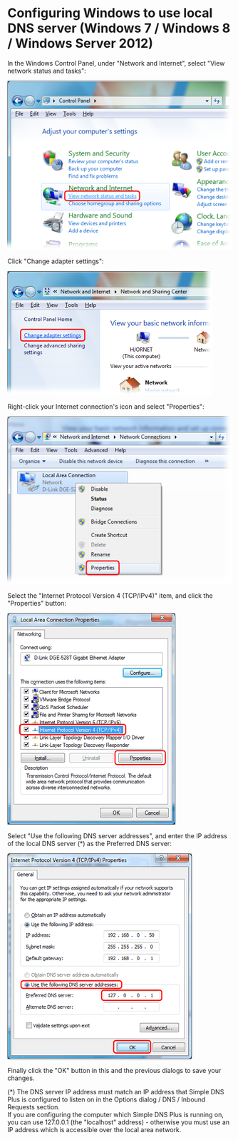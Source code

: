 ﻿---
category: 11
frontpage: false
comments: true
vgroup: 5
vname: Windows 7 / Windows 8 / Windows Server 2012
vsort: 101
refs: 26
created-utc: 2019-01-01
modified-utc: 2019-01-01
---
# Configuring Windows to use local DNS server (Windows 7 / Windows 8 / Windows Server 2012)

In the Windows Control Panel, under "Network and Internet", select "View network status and tasks":

![](img/20/1.png)

Click "Change adapter settings":

![](img/20/2.png)

Right-click your Internet connection's icon and select "Properties":

![](img/20/3.png)

Select the "Internet Protocol Version 4 (TCP/IPv4)" item, and click the "Properties" button:

![](img/20/4.png)  

Select "Use the following DNS server addresses", and enter the IP address of the local DNS server (*) as the Preferred DNS server:

![](img/20/5.png)

Finally click the "OK" button in this and the previous dialogs to save your changes.

(*) The DNS server IP address must match an IP address that Simple DNS Plus is configured to listen on in the Options dialog / DNS / Inbound Requests section.  
If you are configuring the computer which Simple DNS Plus is running on, you can use 127.0.0.1 (the "localhost" address) - otherwise you must use an IP address which is accessible over the local area network.

  
